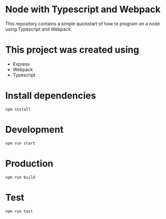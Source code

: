 # Node with Typescript and Webpack 

This repository contains a simple quickstart of how to program on a node using Typescript and Webpack.

# This project was created using

* Express
* Webpack
* Typescript

# Install dependencies

```
npm install
```

# Development

```
npm run start
```

# Production
```
npm run build
```

# Test
```
npm run test
```
